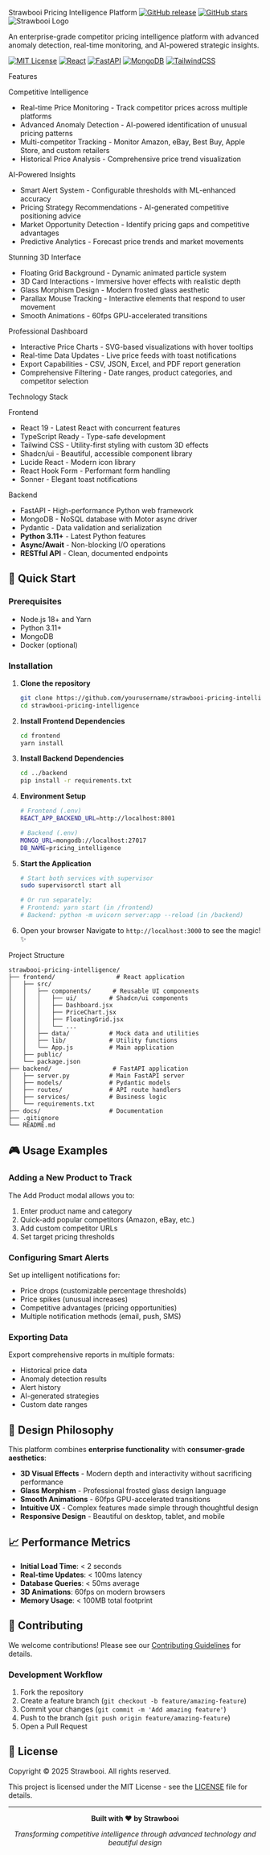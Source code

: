 Strawbooi Pricing Intelligence Platform
[![GitHub release](https://img.shields.io/github/release/YOUR_USERNAME/strawbooi-pricing-intelligence.svg)](https://github.com/YOUR_USERNAME/strawbooi-pricing-intelligence/releases/)
[![GitHub stars](https://img.shields.io/github/stars/YOUR_USERNAME/strawbooi-pricing-intelligence.svg?style=social)](https://github.com/YOUR_USERNAME/strawbooi-pricing-intelligence/stargazers)
![Strawbooi Logo](https://img.shields.io/badge/Strawbooi-Pricing%20Intelligence-blue?style=for-the-badge&logo=data:image/svg+xml;base64,PHN2ZyB3aWR0aD0iMjQiIGhlaWdodD0iMjQiIHZpZXdCb3g9IjAgMCAyNCAyNCIgZmlsbD0ibm9uZSIgeG1sbnM9Imh0dHA6Ly93d3cudzMub3JnLzIwMDAvc3ZnIj4KPHBhdGggZD0iTTEyIDJMMTMuMDkgOC4yNkwyMCA5TDEzLjA5IDkuNzRMMTIgMTZMMTAuOTEgOS43NEw0IDlMMTAuOTEgOC4yNkwxMiAyWiIgZmlsbD0iY3VycmVudENvbG9yIi8+Cjwvc3ZnPgo=)

An enterprise-grade competitor pricing intelligence platform with advanced anomaly detection, real-time monitoring, and AI-powered strategic insights.

[![MIT License](https://img.shields.io/badge/License-MIT-green.svg)](https://choosealicense.com/licenses/mit/)
[![React](https://img.shields.io/badge/React-19+-61DAFB?logo=react)](https://reactjs.org/)
[![FastAPI](https://img.shields.io/badge/FastAPI-0.110+-009688?logo=fastapi)](https://fastapi.tiangolo.com/)
[![MongoDB](https://img.shields.io/badge/MongoDB-Latest-47A248?logo=mongodb)](https://mongodb.com/)
[![TailwindCSS](https://img.shields.io/badge/TailwindCSS-3.4+-38B2AC?logo=tailwind-css)](https://tailwindcss.com/)

Features

Competitive Intelligence
- Real-time Price Monitoring - Track competitor prices across multiple platforms
- Advanced Anomaly Detection - AI-powered identification of unusual pricing patterns
- Multi-competitor Tracking - Monitor Amazon, eBay, Best Buy, Apple Store, and custom retailers
- Historical Price Analysis - Comprehensive price trend visualization

AI-Powered Insights
- Smart Alert System - Configurable thresholds with ML-enhanced accuracy
- Pricing Strategy Recommendations - AI-generated competitive positioning advice
- Market Opportunity Detection - Identify pricing gaps and competitive advantages
- Predictive Analytics - Forecast price trends and market movements

Stunning 3D Interface
- Floating Grid Background - Dynamic animated particle system
- 3D Card Interactions - Immersive hover effects with realistic depth
- Glass Morphism Design - Modern frosted glass aesthetic
- Parallax Mouse Tracking - Interactive elements that respond to user movement
- Smooth Animations - 60fps GPU-accelerated transitions

Professional Dashboard
- Interactive Price Charts - SVG-based visualizations with hover tooltips
- Real-time Data Updates - Live price feeds with toast notifications
- Export Capabilities - CSV, JSON, Excel, and PDF report generation
- Comprehensive Filtering - Date ranges, product categories, and competitor selection

Technology Stack

Frontend
- React 19 - Latest React with concurrent features
- TypeScript Ready - Type-safe development
- Tailwind CSS - Utility-first styling with custom 3D effects
- Shadcn/ui - Beautiful, accessible component library
- Lucide React - Modern icon library
- React Hook Form - Performant form handling
- Sonner - Elegant toast notifications

Backend
- FastAPI - High-performance Python web framework
- MongoDB - NoSQL database with Motor async driver
- Pydantic - Data validation and serialization
- **Python 3.11+** - Latest Python features
- **Async/Await** - Non-blocking I/O operations
- **RESTful API** - Clean, documented endpoints

## 🚀 Quick Start

### Prerequisites
- Node.js 18+ and Yarn
- Python 3.11+
- MongoDB
- Docker (optional)

### Installation

1. **Clone the repository**
   ```bash
   git clone https://github.com/yourusername/strawbooi-pricing-intelligence.git
   cd strawbooi-pricing-intelligence
   ```

2. **Install Frontend Dependencies**
   ```bash
   cd frontend
   yarn install
   ```

3. **Install Backend Dependencies**
   ```bash
   cd ../backend
   pip install -r requirements.txt
   ```

4. **Environment Setup**
   ```bash
   # Frontend (.env)
   REACT_APP_BACKEND_URL=http://localhost:8001

   # Backend (.env)
   MONGO_URL=mongodb://localhost:27017
   DB_NAME=pricing_intelligence
   ```

5. **Start the Application**
   ```bash
   # Start both services with supervisor
   sudo supervisorctl start all

   # Or run separately:
   # Frontend: yarn start (in /frontend)
   # Backend: python -m uvicorn server:app --reload (in /backend)
   ```

6. Open your browser
   Navigate to `http://localhost:3000` to see the magic! ✨

Project Structure

```
strawbooi-pricing-intelligence/
├── frontend/                 # React application
│   ├── src/
│   │   ├── components/      # Reusable UI components
│   │   │   ├── ui/         # Shadcn/ui components
│   │   │   ├── Dashboard.jsx
│   │   │   ├── PriceChart.jsx
│   │   │   ├── FloatingGrid.jsx
│   │   │   └── ...
│   │   ├── data/           # Mock data and utilities
│   │   ├── lib/            # Utility functions
│   │   └── App.js          # Main application
│   ├── public/
│   └── package.json
├── backend/                 # FastAPI application
│   ├── server.py           # Main FastAPI server
│   ├── models/             # Pydantic models
│   ├── routes/             # API route handlers
│   ├── services/           # Business logic
│   └── requirements.txt
├── docs/                   # Documentation
├── .gitignore
└── README.md
```

## 🎮 Usage Examples

### Adding a New Product to Track
The Add Product modal allows you to:
1. Enter product name and category
2. Quick-add popular competitors (Amazon, eBay, etc.)
3. Add custom competitor URLs
4. Set target pricing thresholds

### Configuring Smart Alerts
Set up intelligent notifications for:
- Price drops (customizable percentage thresholds)
- Price spikes (unusual increases)
- Competitive advantages (pricing opportunities)
- Multiple notification methods (email, push, SMS)

### Exporting Data
Export comprehensive reports in multiple formats:
- Historical price data
- Anomaly detection results
- Alert history
- AI-generated strategies
- Custom date ranges

## 🎨 Design Philosophy

This platform combines **enterprise functionality** with **consumer-grade aesthetics**:

- **3D Visual Effects** - Modern depth and interactivity without sacrificing performance
- **Glass Morphism** - Professional frosted glass design language
- **Smooth Animations** - 60fps GPU-accelerated transitions
- **Intuitive UX** - Complex features made simple through thoughtful design
- **Responsive Design** - Beautiful on desktop, tablet, and mobile

## 📈 Performance Metrics

- **Initial Load Time**: < 2 seconds
- **Real-time Updates**: < 100ms latency
- **Database Queries**: < 50ms average
- **3D Animations**: 60fps on modern browsers
- **Memory Usage**: < 100MB total footprint

## 🤝 Contributing

We welcome contributions! Please see our [Contributing Guidelines](CONTRIBUTING.md) for details.

### Development Workflow
1. Fork the repository
2. Create a feature branch (`git checkout -b feature/amazing-feature`)
3. Commit your changes (`git commit -m 'Add amazing feature'`)
4. Push to the branch (`git push origin feature/amazing-feature`)
5. Open a Pull Request

## 📄 License

Copyright © 2025 Strawbooi. All rights reserved.

This project is licensed under the MIT License - see the [LICENSE](LICENSE) file for details.

---

<div align="center">

**Built with ❤️ by Strawbooi**

*Transforming competitive intelligence through advanced technology and beautiful design*

</div>
